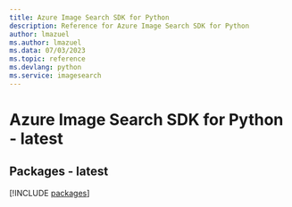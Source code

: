 ```yaml
---
title: Azure Image Search SDK for Python
description: Reference for Azure Image Search SDK for Python
author: lmazuel
ms.author: lmazuel
ms.data: 07/03/2023
ms.topic: reference
ms.devlang: python
ms.service: imagesearch
---
```

# Azure Image Search SDK for Python - latest
## Packages - latest
[!INCLUDE [packages](image-search-index.md)]